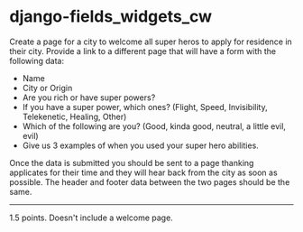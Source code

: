 # django-fields_widgets_cw

Create a page for a city to welcome all super heros to apply for residence in their city. Provide a link to a different page that will have a form with the following data:
- Name
- City or Origin
- Are you rich or have super powers?
- If you have a super power, which ones? (Flight, Speed, Invisibility, Telekenetic, Healing, Other)
- Which of the following are you? (Good, kinda good, neutral, a little evil, evil)
- Give us 3 examples of when you used your super hero abilities.

Once the data is submitted you should be sent to a page thanking applicates for their time and they will hear back from the city as soon as possible. The header and footer data between the two pages should be the same.
<hr>
1.5 points. Doesn't include a welcome page.
